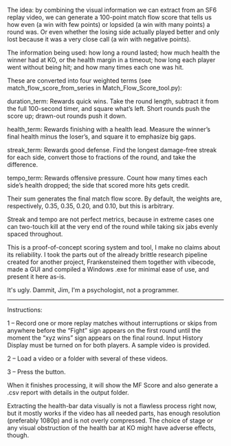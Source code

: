 The idea: by combining the visual information we can extract from an SF6 replay video, we can generate a 100-point match flow score that tells us how even (a win with few points) or lopsided (a win with many points) a round was. Or even whether the losing side actually played better and only lost because it was a very close call (a win with negative points).

The information being used: how long a round lasted; how much health the winner had at KO, or the health margin in a timeout; how long each player went without being hit; and how many times each one was hit.

These are converted into four weighted terms (see match_flow_score_from_series in Match_Flow_Score_tool.py):

duration_term: Rewards quick wins. Take the round length, subtract it from the full 100-second timer, and square what’s left. Short rounds push the score up; drawn-out rounds push it down.

health_term: Rewards finishing with a health lead. Measure the winner’s final health minus the loser’s, and square it to emphasize big gaps.

streak_term: Rewards good defense. Find the longest damage-free streak for each side, convert those to fractions of the round, and take the difference.

tempo_term: Rewards offensive pressure. Count how many times each side’s health dropped; the side that scored more hits gets credit.

Their sum generates the final match flow score. By default, the weights are, respectively, 0.35, 0.35, 0.20, and 0.10, but this is arbitrary.

Streak and tempo are not perfect metrics, because in extreme cases one can two-touch kill at the very end of the round while taking six jabs evenly spaced throughout.

This is a proof-of-concept scoring system and tool, I make no claims about its reliability. I took the parts out of the already brittle research pipeline created for another project, Frankensteined them together with vibecode, made a GUI and compiled a Windows .exe for minimal ease of use, and present it here as-is. 

It's ugly. Dammit, Jim, I'm a psychologist, not a programmer.

* * * * *

Instructions:

1 – Record one or more replay matches without interruptions or skips from anywhere before the “Fight” sign appears on the first round until the moment the “xyz wins” sign appears on the final round. Input History Display must be turned on for both players. A sample video is provided.

2 – Load a video or a folder with several of these videos.

3 – Press the button.

When it finishes processing, it will show the MF Score and also generate a .csv report with details in the output folder.

Extracting the health-bar data visually is not a flawless process right now, but it mostly works if the video has all needed parts, has enough resolution (preferably 1080p) and is not overly compressed. The choice of stage or any visual obstruction of the health bar at KO might have adverse effects, though.
